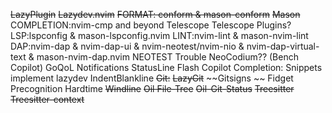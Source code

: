 ~~LazyPlugin~~
~~Lazydev.nvim~~ 
~~FORMAT: conform & mason-conform~~
~~Mason~~
COMPLETION:nvim-cmp and beyond
Telescope 
    Telescope Plugins? 
LSP:lspconfig & mason-lspconfig.nvim 
LINT:nvim-lint & mason-nvim-lint 
DAP:nvim-dap & nvim-dap-ui & nvim-neotest/nvim-nio & nvim-dap-virtual-text & mason-nvim-dap.nvim 
NEOTEST 
Trouble 
NeoCodium?? (Bench Copilot) 
GoQoL 
Notifications 
StatusLine 
Flash 
Copilot 
Completion: Snippets implement 
lazydev 
IndentBlankline 
~~Git:~~
~~LazyGit~~
~~Gitsigns ~~
Fidget 
Precognition 
Hardtime
~~Windline~~
~~Oil File-Tree~~
~~Oil-Git-Status~~
~~Treesitter~~
~~Treesitter-context~~
